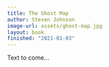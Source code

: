 ```yaml
---
title: The Ghost Map
author: Steven Johnson
image-url: assets/ghost-map.jpg
layout: book
finished: "2021-01-03"
---
```



Text to come...
